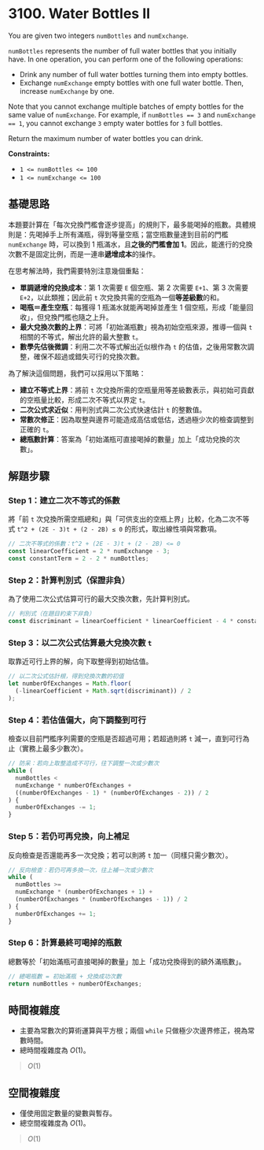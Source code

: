# 3100. Water Bottles II

You are given two integers `numBottles` and `numExchange`.

`numBottles` represents the number of full water bottles that you initially have. In one operation, you can perform one of the following operations:

- Drink any number of full water bottles turning them into empty bottles.
- Exchange `numExchange` empty bottles with one full water bottle. 
  Then, increase `numExchange` by one.

Note that you cannot exchange multiple batches of empty bottles for the same value of `numExchange`. 
For example, if `numBottles == 3` and `numExchange == 1`, you cannot exchange `3` empty water bottles for `3` full bottles.

Return the maximum number of water bottles you can drink.

**Constraints:**

- `1 <= numBottles <= 100`
- `1 <= numExchange <= 100`

## 基礎思路

本題要計算在「每次兌換門檻會逐步提高」的規則下，最多能喝掉的瓶數。具體規則是：先喝掉手上所有滿瓶，得到等量空瓶；當空瓶數量達到目前的門檻 `numExchange` 時，可以換到 1 瓶滿水，且**之後的門檻會加 1**。因此，能進行的兌換次數不是固定比例，而是一連串**遞增成本**的操作。

在思考解法時，我們需要特別注意幾個重點：

- **單調遞增的兌換成本**：第 1 次需要 `E` 個空瓶、第 2 次需要 `E+1`、第 3 次需要 `E+2`，以此類推；因此前 `t` 次兌換共需的空瓶為一個**等差級數**的和。
- **喝瓶＝產生空瓶**：每獲得 1 瓶滿水就能再喝掉並產生 1 個空瓶，形成「能量回收」，但兌換門檻也隨之上升。
- **最大兌換次數的上界**：可將「初始滿瓶數」視為初始空瓶來源，推導一個與 `t` 相關的不等式，解出允許的最大整數 `t`。
- **數學先估後微調**：利用二次不等式解出近似根作為 `t` 的估值，之後用常數次調整，確保不超過或錯失可行的兌換次數。

為了解決這個問題，我們可以採用以下策略：

- **建立不等式上界**：將前 `t` 次兌換所需的空瓶量用等差級數表示，與初始可貢獻的空瓶量比較，形成二次不等式以界定 `t`。
- **二次公式求近似**：用判別式與二次公式快速估計 `t` 的整數值。
- **常數次修正**：因為取整與邊界可能造成高估或低估，透過極少次的檢查調整到正確的 `t`。
- **總瓶數計算**：答案為「初始滿瓶可直接喝掉的數量」加上「成功兌換的次數」。

## 解題步驟

### Step 1：建立二次不等式的係數

將「前 `t` 次兌換所需空瓶總和」與「可供支出的空瓶上界」比較，化為二次不等式
`t^2 + (2E - 3)t + (2 - 2B) ≤ 0` 的形式，取出線性項與常數項。

```typescript
// 二次不等式的係數：t^2 + (2E - 3)t + (2 - 2B) <= 0
const linearCoefficient = 2 * numExchange - 3;
const constantTerm = 2 - 2 * numBottles;
```

### Step 2：計算判別式（保證非負）

為了使用二次公式估算可行的最大交換次數，先計算判別式。

```typescript
// 判別式（在題目約束下非負）
const discriminant = linearCoefficient * linearCoefficient - 4 * constantTerm;
```

### Step 3：以二次公式估算最大兌換次數 `t`

取靠近可行上界的解，向下取整得到初始估值。

```typescript
// 以二次公式估計根，得到兌換次數的初值
let numberOfExchanges = Math.floor(
  (-linearCoefficient + Math.sqrt(discriminant)) / 2
);
```

### Step 4：若估值偏大，向下調整到可行

檢查以目前門檻序列需要的空瓶是否超過可用；若超過則將 `t` 減一，直到可行為止（實務上最多少數次）。

```typescript
// 防呆：若向上取整造成不可行，往下調整一次或少數次
while (
  numBottles <
  numExchange * numberOfExchanges +
  ((numberOfExchanges - 1) * (numberOfExchanges - 2)) / 2
) {
  numberOfExchanges -= 1;
}
```

### Step 5：若仍可再兌換，向上補足

反向檢查是否還能再多一次兌換；若可以則將 `t` 加一（同樣只需少數次）。

```typescript
// 反向檢查：若仍可再多換一次，往上補一次或少數次
while (
  numBottles >=
  numExchange * (numberOfExchanges + 1) +
  (numberOfExchanges * (numberOfExchanges - 1)) / 2
) {
  numberOfExchanges += 1;
}
```

### Step 6：計算最終可喝掉的瓶數

總數等於「初始滿瓶可直接喝掉的數量」加上「成功兌換得到的額外滿瓶數」。

```typescript
// 總喝瓶數 = 初始滿瓶 + 兌換成功次數
return numBottles + numberOfExchanges;
```

## 時間複雜度

- 主要為常數次的算術運算與平方根；兩個 `while` 只做極少次邊界修正，視為常數時間。
- 總時間複雜度為 $O(1)$。

> $O(1)$

## 空間複雜度

- 僅使用固定數量的變數與暫存。
- 總空間複雜度為 $O(1)$。

> $O(1)$
